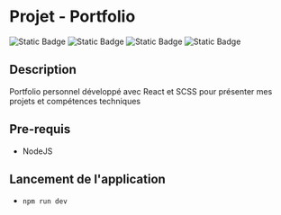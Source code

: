 # Projet - Portfolio
![Static Badge](https://img.shields.io/badge/HTML5-E34F26?style=for-the-badge&logo=html5&logoColor=white)
![Static Badge](https://img.shields.io/badge/Sass-CC6699?style=for-the-badge&logo=sass&logoColor=white)
![Static Badge](https://img.shields.io/badge/-ReactJs-61DAFB?logo=react&logoColor=white&style=for-the-badge)
![Static Badge](https://img.shields.io/badge/React_Router-CA4245?style=for-the-badge&logo=react-router&logoColor=white)


## Description
Portfolio personnel développé avec React et SCSS pour présenter mes projets et compétences techniques

## Pre-requis
- NodeJS

## Lancement de l'application
- `npm run dev`